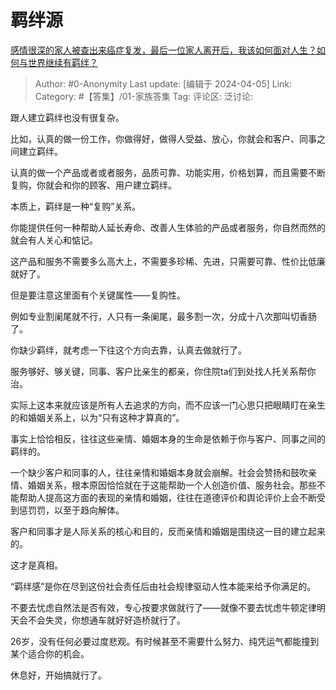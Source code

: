 # 羁绊源
[感情很深的家人被查出来癌症复发，最后一位家人离开后，我该如何面对人生？如何与世界继续有羁绊？](https://www.zhihu.com/question/645722984/answer/3455569660)

> Author: #0-Anonymity
> Last update: [编辑于 2024-04-05]
> Link:
> Category: #【答集】/01-家族答集 
> Tag: 
> 评论区:
> 泛讨论:

跟人建立羁绊也没有很复杂。

比如，认真的做一份工作，你做得好，做得人受益、放心，你就会和客户、同事之间建立羁绊。

认真的做一个产品或者或者服务，品质可靠、功能实用，价格划算，而且需要不断复购，你就会和你的顾客、用户建立羁绊。

本质上，羁绊是一种“复购”关系。

你能提供任何一种帮助人延长寿命、改善人生体验的产品或者服务，你自然而然的就会有人关心和惦记。

这产品和服务不需要多么高大上，不需要多珍稀、先进，只需要可靠、性价比低廉就好了。

但是要注意这里面有个关键属性——复购性。

例如专业割阑尾就不行，人只有一条阑尾，最多割一次，分成十八次那叫切香肠了。

你缺少羁绊，就考虑一下往这个方向去靠，认真去做就行了。

服务够好、够关键，同事、客户比亲生的都亲，你住院ta们到处找人托关系帮你治。

实际上这本来就应该是所有人去追求的方向，而不应该一门心思只把眼睛盯在亲生的和婚姻关系上，以为“只有这种才算真的”。

事实上恰恰相反，往往这些亲情、婚姻本身的生命是依赖于你与客户、同事之间的羁绊的。

一个缺少客户和同事的人，往往亲情和婚姻本身就会崩解。社会会赞扬和鼓吹亲情、婚姻关系，根本原因恰恰就在于这能帮助一个人创造价值、服务社会。那些不能帮助人提高这方面的表现的亲情和婚姻，往往在道德评价和舆论评价上会不断受到惩罚罚，以至于趋向解体。

客户和同事才是人际关系的核心和目的，反而亲情和婚姻是围绕这一目的建立起来的。

这才是真相。

“羁绊感”是你在尽到这份社会责任后由社会规律驱动人性本能来给予你满足的。

不要去忧虑自然法是否有效，专心按要求做就行了——就像不要去忧虑牛顿定律明天会不会失灵，你想通车就好好造桥就行了。

26岁，没有任何必要过度悲观。有时候甚至不需要什么努力、纯凭运气都能撞到某个适合你的机会。

休息好，开始搞就行了。